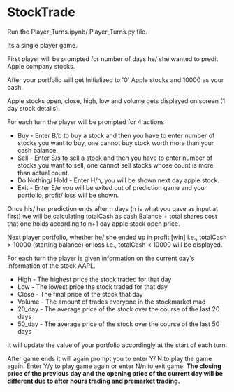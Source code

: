 ﻿# StockTrade
Run the Player_Turns.ipynb/ Player_Turns.py file.

Its a single player game.

First player will be prompted for number of days he/ she wanted to predit Apple company stocks.

After your portfolio will get Initialized to '0' Apple stocks and 10000 as your cash.

Apple stocks open, close, high, low and volume gets displayed on screen (1 day stock details).

For each turn the player will be prompted for 4 actions
* Buy - Enter B/b to buy a stock and then you have to enter number of stocks you want to buy, one cannot buy stock worth more than your cash balance.
* Sell - Enter S/s to sell a stock and then you have to enter number of stocks you want to sell, one cannot sell stocks whose count is more than actual count.
* Do Nothing/ Hold - Enter H/h, you will be shown next day apple stock.
* Exit - Enter E/e you will be exited out of prediction game and your portfolio, profit/ loss will be shown.

Once his/ her prediction ends after n days (n is what you gave as input at first) we will be calculating totalCash as cash Balance + total shares cost that one holds according to n+1 day apple stock open price.

Next player portfolio, whether he/ she ended up in profit [win] i.e., totalCash > 10000 (starting balance) or loss i.e., totalCash < 10000 will be displayed.

For each turn the player is given information on the current day's information of the stock AAPL.

* High - The highest price the stock traded for that day
* Low  - The lowest price the stock traded for that day
* Close - The final price of the stock that day
* Volume - The amount of trades everyone in the stockmarket mad
* 20_day - The average price of the stock over the course of the last 20 days
* 50_day - The average price of the stock over the course of the last 50 days

It will update the value of your portfolio accordingly at the start of each turn.

After game ends it will again prompt you to enter Y/ N to play the game again. Enter Y/y to play game again or enter N/n to exit game.
**The closing price of the previous day and the opening price of the current day will be different due to after hours trading and premarket trading.**
